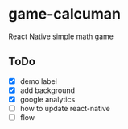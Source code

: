# game-calcuman

React Native simple math game 

## ToDo

- [x] demo label
- [x] add background
- [x] google analytics
- [ ] how to update react-native
- [ ] flow
